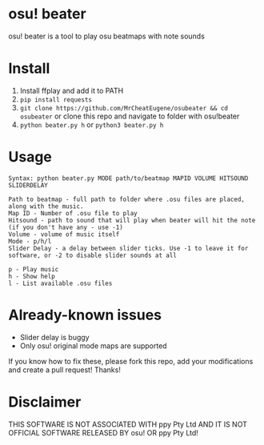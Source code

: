 # osu! beater
osu! beater is a tool to play osu beatmaps with note sounds

# Install
1. Install ffplay and add it to PATH
2. `pip install requests`
3. `git clone https://github.com/MrCheatEugene/osubeater && cd osubeater` or clone this repo and navigate to folder with osu!beater
4. `python beater.py h` or `python3 beater.py h`

# Usage
```
Syntax: python beater.py MODE path/to/beatmap MAPID VOLUME HITSOUND SLIDERDELAY

Path to beatmap - full path to folder where .osu files are placed, along with the music.
Map ID - Number of .osu file to play
Hitsound - path to sound that will play when beater will hit the note (if you don't have any - use -1)
Volume - volume of music itself
Mode - p/h/l
Slider Delay - a delay between slider ticks. Use -1 to leave it for software, or -2 to disable slider sounds at all

p - Play music
h - Show help
l - List available .osu files
```

# Already-known issues
- Slider delay is buggy
- Only osu! original mode maps are supported

If you know how to fix these, please fork this repo, add your modifications and create a pull request! Thanks!

# Disclaimer
THIS SOFTWARE IS NOT ASSOCIATED WITH ppy Pty Ltd AND IT IS NOT OFFICIAL SOFTWARE RELEASED BY osu! OR ppy Pty Ltd!
